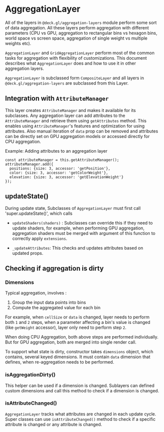 # AggregationLayer

All of the layers in `@deck.gl/aggregation-layers` module perform some sort of data aggregation. All these layers perform aggregation with different parameters (CPU vs GPU, aggregation to rectangular bins vs hexagon bins, world space vs screen space, aggregation of single weight vs multiple weights etc).

`AggregationLayer` and `GridAggregationLayer` perform most of the common tasks for aggregation with flexibility of customizations. This document describes what `AggregationLayer` does and how to use it in other aggregation layers.


`AggregationLayer` is subclassed form `CompositeLayer` and all layers in `@deck.gl/aggregation-layers` are subclassed from this Layer.

## Integration with `AttributeManager`

This layer creates `AttributeManager` and makes it available for its subclasses. Any aggregation layer can add attributes to the `AttributeManager` and retrieve them using `getAttributes` method. This enables using `AttributeManager`'s features and optimization for using attributes. Also manual iteration of `data` prop can be removed and attributes can be directly set on GPU aggregation models or accessed directly for CPU aggregation.

Example: Adding attributes to an aggregation layer

```
const attributeManager = this.getAttributeManager();
attributeManager.add({
  positions: {size: 3, accessor: 'getPosition'},
  color: {size: 3, accessor: 'getColorWeight'},
  elevation: {size: 3, accessor: 'getElevationWeight'}
});
```

## updateState()

During update state, Subclasses of `AggregationLayer` must first call 'super.updateState()', which calls

- `updateShaders(shaders)` : Subclasses can override this if they need to update shaders, for example, when performing GPU aggregation, aggregation shaders must be merged with argument of this function  to correctly apply `extensions`.

- `_updateAttributes`: This checks and updates attributes based on updated props.

## Checking if aggregation is dirty

### Dimensions

Typical aggregation, involves :
1. Group the input data points into bins
2. Compute the aggregated value for each bin

For example, when `cellSize` or `data` is changed, layer needs to perform both `1` and `2` steps, when a parameter affecting a bin's value is changed (like `getWeight` accessor), layer only need to perform step `2`.

When doing CPU Aggregation, both above steps are performed individually. But for GPU aggregation, both are merged into single render call.

To support what state is dirty, constructor takes `dimensions` object, which contains, several keyed dimensions. It must contain `data` dimension that defines, when re-aggregation needs to be performed.

### isAggregationDirty()

This helper can be used if a dimension is changed. Sublayers can defined custom dimensions and call this method to check if a dimension is changed.


### isAttributeChanged()

`AggregationLayer` tracks what attributes are changed in each update cycle. Super classes can use `isAttributeChanged()` method to check if a specific attribute is changed or any attribute is changed.

